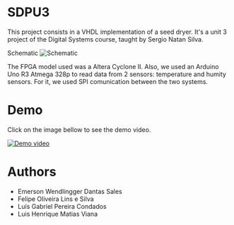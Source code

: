 # SDPU3

This project consists in a VHDL implementation of a seed dryer. It's a unit 3 project of the Digital Systems course, taught by Sergio Natan Silva.

Schematic
![Schematic](https://i.imgur.com/7FURaMW.png)

The FPGA model used was a Altera Cyclone II. Also, we used an Arduino Uno R3 Atmega 328p to read data from 2 sensors: temperature and humity sensors. For it, we used SPI comunication between the two systems.

# Demo

Click on the image bellow to see the demo video.

[![Demo video](https://i.imgur.com/GNaqEXi.png)](https://drive.google.com/file/d/1C1ZREmkTebO4ZBbvLopesHJ6D3tCz6oi/view?usp=sharing)

# Authors
- Emerson Wendlingger Dantas Sales
- Felipe Oliveira Lins e Silva
- Luís Gabriel Pereira Condados
- Luis Henrique Matias Viana 
